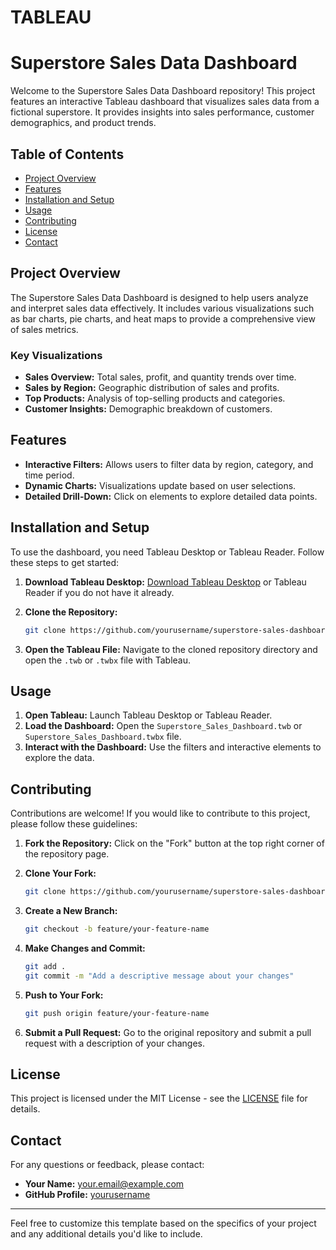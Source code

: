 # TABLEAU


# Superstore Sales Data Dashboard

Welcome to the Superstore Sales Data Dashboard repository! This project features an interactive Tableau dashboard that visualizes sales data from a fictional superstore. It provides insights into sales performance, customer demographics, and product trends.

## Table of Contents

- [Project Overview](#project-overview)
- [Features](#features)
- [Installation and Setup](#installation-and-setup)
- [Usage](#usage)
- [Contributing](#contributing)
- [License](#license)
- [Contact](#contact)

## Project Overview

The Superstore Sales Data Dashboard is designed to help users analyze and interpret sales data effectively. It includes various visualizations such as bar charts, pie charts, and heat maps to provide a comprehensive view of sales metrics.

### Key Visualizations

- **Sales Overview:** Total sales, profit, and quantity trends over time.
- **Sales by Region:** Geographic distribution of sales and profits.
- **Top Products:** Analysis of top-selling products and categories.
- **Customer Insights:** Demographic breakdown of customers.

## Features

- **Interactive Filters:** Allows users to filter data by region, category, and time period.
- **Dynamic Charts:** Visualizations update based on user selections.
- **Detailed Drill-Down:** Click on elements to explore detailed data points.

## Installation and Setup

To use the dashboard, you need Tableau Desktop or Tableau Reader. Follow these steps to get started:

1. **Download Tableau Desktop:** [Download Tableau Desktop](https://www.tableau.com/products/desktop) or Tableau Reader if you do not have it already.
2. **Clone the Repository:**

    ```bash
    git clone https://github.com/yourusername/superstore-sales-dashboard.git
    ```

3. **Open the Tableau File:** Navigate to the cloned repository directory and open the `.twb` or `.twbx` file with Tableau.

## Usage

1. **Open Tableau:** Launch Tableau Desktop or Tableau Reader.
2. **Load the Dashboard:** Open the `Superstore_Sales_Dashboard.twb` or `Superstore_Sales_Dashboard.twbx` file.
3. **Interact with the Dashboard:** Use the filters and interactive elements to explore the data.

## Contributing

Contributions are welcome! If you would like to contribute to this project, please follow these guidelines:

1. **Fork the Repository:** Click on the "Fork" button at the top right corner of the repository page.
2. **Clone Your Fork:** 

    ```bash
    git clone https://github.com/yourusername/superstore-sales-dashboard.git
    ```

3. **Create a New Branch:** 

    ```bash
    git checkout -b feature/your-feature-name
    ```

4. **Make Changes and Commit:**

    ```bash
    git add .
    git commit -m "Add a descriptive message about your changes"
    ```

5. **Push to Your Fork:**

    ```bash
    git push origin feature/your-feature-name
    ```

6. **Submit a Pull Request:** Go to the original repository and submit a pull request with a description of your changes.

## License

This project is licensed under the MIT License - see the [LICENSE](LICENSE) file for details.

## Contact

For any questions or feedback, please contact:

- **Your Name:** [your.email@example.com](mailto:your.email@example.com)
- **GitHub Profile:** [yourusername](https://github.com/yourusername)

---

Feel free to customize this template based on the specifics of your project and any additional details you'd like to include.
